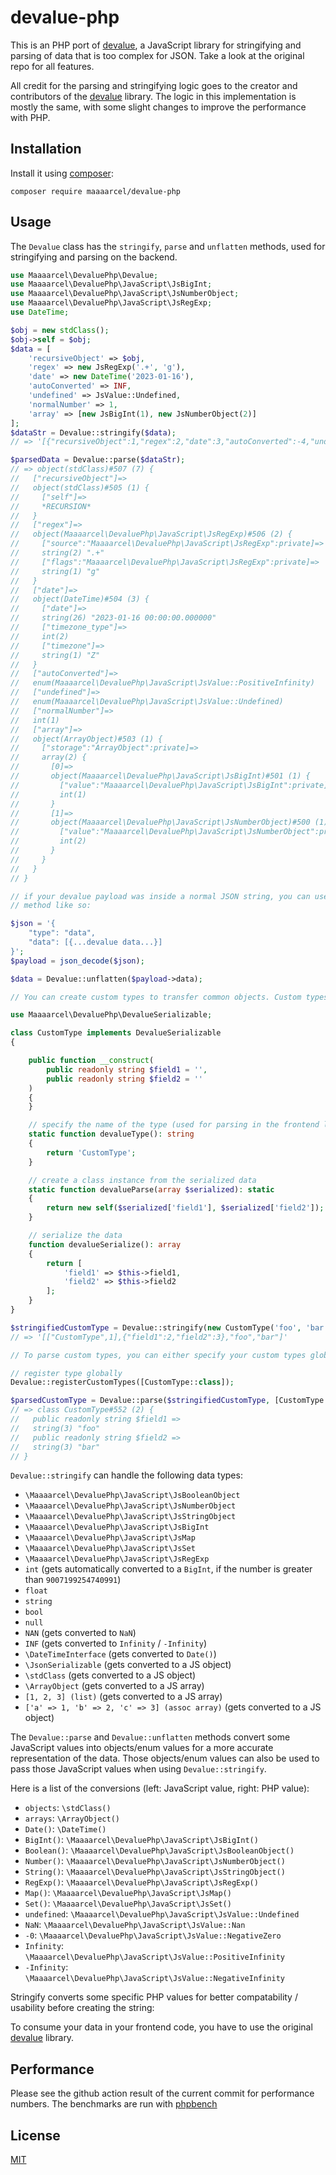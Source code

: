 # devalue-php

This is an PHP port of [devalue](https://github.com/Rich-Harris/devalue), a JavaScript library for stringifying and
parsing of data that is too complex for JSON. Take a look at the original repo for all features.

All credit for the parsing and stringifying logic goes to the creator and contributors of
the [devalue](https://github.com/Rich-Harris/devalue) library. The logic in this implementation is mostly the same, with
some slight changes to improve the performance with PHP.

## Installation

Install it using [composer](https://packagist.org/packages/maaaarcel/devalue-php):

```shell
composer require maaaarcel/devalue-php
```

## Usage

The `Devalue` class has the `stringify`, `parse` and `unflatten` methods, used for stringifying and parsing on the backend.

```php
use Maaaarcel\DevaluePhp\Devalue;
use Maaaarcel\DevaluePhp\JavaScript\JsBigInt;
use Maaaarcel\DevaluePhp\JavaScript\JsNumberObject;
use Maaaarcel\DevaluePhp\JavaScript\JsRegExp;
use DateTime;

$obj = new stdClass();
$obj->self = $obj;
$data = [
    'recursiveObject' => $obj,
    'regex' => new JsRegExp('.+', 'g'),
    'date' => new DateTime('2023-01-16'),
    'autoConverted' => INF,
    'undefined' => JsValue::Undefined,
    'normalNumber' => 1,
    'array' => [new JsBigInt(1), new JsNumberObject(2)]
];
$dataStr = Devalue::stringify($data);
// => '[{"recursiveObject":1,"regex":2,"date":3,"autoConverted":-4,"undefined":-1,"normalNumber":4,"array":5},{"self":1},["RegExp",".+","g"],["Date","2023-01-16T00:00:00.000Z"],1,[6,7],["BigInt","1"],["Object",2]]'

$parsedData = Devalue::parse($dataStr);
// => object(stdClass)#507 (7) {
//   ["recursiveObject"]=>
//   object(stdClass)#505 (1) {
//     ["self"]=>
//     *RECURSION*
//   }
//   ["regex"]=>
//   object(Maaaarcel\DevaluePhp\JavaScript\JsRegExp)#506 (2) {
//     ["source":"Maaaarcel\DevaluePhp\JavaScript\JsRegExp":private]=>
//     string(2) ".+"
//     ["flags":"Maaaarcel\DevaluePhp\JavaScript\JsRegExp":private]=>
//     string(1) "g"
//   }
//   ["date"]=>
//   object(DateTime)#504 (3) {
//     ["date"]=>
//     string(26) "2023-01-16 00:00:00.000000"
//     ["timezone_type"]=>
//     int(2)
//     ["timezone"]=>
//     string(1) "Z"
//   }
//   ["autoConverted"]=>
//   enum(Maaaarcel\DevaluePhp\JavaScript\JsValue::PositiveInfinity)
//   ["undefined"]=>
//   enum(Maaaarcel\DevaluePhp\JavaScript\JsValue::Undefined)
//   ["normalNumber"]=>
//   int(1)
//   ["array"]=>
//   object(ArrayObject)#503 (1) {
//     ["storage":"ArrayObject":private]=>
//     array(2) {
//       [0]=>
//       object(Maaaarcel\DevaluePhp\JavaScript\JsBigInt)#501 (1) {
//         ["value":"Maaaarcel\DevaluePhp\JavaScript\JsBigInt":private]=>
//         int(1)
//       }
//       [1]=>
//       object(Maaaarcel\DevaluePhp\JavaScript\JsNumberObject)#500 (1) {
//         ["value":"Maaaarcel\DevaluePhp\JavaScript\JsNumberObject":private]=>
//         int(2)
//       }
//     }
//   }
// }

// if your devalue payload was inside a normal JSON string, you can use the value from json_decode with the `unflatten`
// method like so:

$json = '{
    "type": "data",
    "data": [{...devalue data...}]
}';
$payload = json_decode($json);

$data = Devalue::unflatten($payload->data);

// You can create custom types to transfer common objects. Custom types must implement the `DevalueSerializable` interface

use Maaaarcel\DevaluePhp\DevalueSerializable;

class CustomType implements DevalueSerializable
{

    public function __construct(
        public readonly string $field1 = '',
        public readonly string $field2 = ''
    )
    {
    }

    // specify the name of the type (used for parsing in the frontend library)
    static function devalueType(): string
    {
        return 'CustomType';
    }

    // create a class instance from the serialized data
    static function devalueParse(array $serialized): static
    {
        return new self($serialized['field1'], $serialized['field2']);
    }

    // serialize the data
    function devalueSerialize(): array
    {
        return [
            'field1' => $this->field1,
            'field2' => $this->field2
        ];
    }
}

$stringifiedCustomType = Devalue::stringify(new CustomType('foo', 'bar'));
// => '[["CustomType",1],{"field1":2,"field2":3},"foo","bar"]'

// To parse custom types, you can either specify your custom types globally, or individually for every parse.

// register type globally
Devalue::registerCustomTypes([CustomType::class]);

$parsedCustomType = Devalue::parse($stringifiedCustomType, [CustomType::class]); // register type only for this parse
// => class CustomType#552 (2) {
//   public readonly string $field1 =>
//   string(3) "foo"
//   public readonly string $field2 =>
//   string(3) "bar"
// }


```

`Devalue::stringify` can handle the following data types:

- `\Maaaarcel\DevaluePhp\JavaScript\JsBooleanObject`
- `\Maaaarcel\DevaluePhp\JavaScript\JsNumberObject`
- `\Maaaarcel\DevaluePhp\JavaScript\JsStringObject`
- `\Maaaarcel\DevaluePhp\JavaScript\JsBigInt`
- `\Maaaarcel\DevaluePhp\JavaScript\JsMap`
- `\Maaaarcel\DevaluePhp\JavaScript\JsSet`
- `\Maaaarcel\DevaluePhp\JavaScript\JsRegExp`
- `int` (gets automatically converted to a `BigInt`, if the number is greater than `9007199254740991`)
- `float`
- `string`
- `bool`
- `null`
- `NAN` (gets converted to `NaN`)
- `INF` (gets converted to `Infinity` / `-Infinity`)
- `\DateTimeInterface` (gets converted to `Date()`)
- `\JsonSerializable` (gets converted to a JS object)
- `\stdClass` (gets converted to a JS object)
- `\ArrayObject` (gets converted to a JS array)
- `[1, 2, 3] (list)` (gets converted to a JS array)
- `['a' => 1, 'b' => 2, 'c' => 3] (assoc array)` (gets converted to a JS object)

The `Devalue::parse` and `Devalue::unflatten` methods convert some JavaScript values into objects/enum values for a more 
accurate representation of the data. Those objects/enum values can also be used to pass those JavaScript values when 
using `Devalue::stringify`.

Here is a list of the conversions (left: JavaScript value, right: PHP value):

- `objects`: `\stdClass()`
- `arrays`: `\ArrayObject()`
- `Date()`: `\DateTime()`
- `BigInt()`: `\Maaaarcel\DevaluePhp\JavaScript\JsBigInt()`
- `Boolean()`: `\Maaaarcel\DevaluePhp\JavaScript\JsBooleanObject()`
- `Number()`: `\Maaaarcel\DevaluePhp\JavaScript\JsNumberObject()`
- `String()`: `\Maaaarcel\DevaluePhp\JavaScript\JsStringObject()`
- `RegExp()`: `\Maaaarcel\DevaluePhp\JavaScript\JsRegExp()`
- `Map()`: `\Maaaarcel\DevaluePhp\JavaScript\JsMap()`
- `Set()`: `\Maaaarcel\DevaluePhp\JavaScript\JsSet()`
- `undefined`: `\Maaaarcel\DevaluePhp\JavaScript\JsValue::Undefined`
- `NaN`: `\Maaaarcel\DevaluePhp\JavaScript\JsValue::Nan`
- `-0`: `\Maaaarcel\DevaluePhp\JavaScript\JsValue::NegativeZero`
- `Infinity`: `\Maaaarcel\DevaluePhp\JavaScript\JsValue::PositiveInfinity`
- `-Infinity`: `\Maaaarcel\DevaluePhp\JavaScript\JsValue::NegativeInfinity`

Stringify converts some specific PHP values for better compatability / usability before creating the string:

To consume your data in your frontend code, you have to use the
original [devalue](https://github.com/Rich-Harris/devalue) library.

## Performance

Please see the github action result of the current commit for performance numbers. The benchmarks are run with
[phpbench](https://github.com/phpbench/phpbench)

## License

[MIT](./LICENSE)